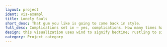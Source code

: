```yaml
---
layout: project
ident: vis-exampl
title: Lonely Souls
short_desc: That gum you like is going to come back in style.	
full_desc: Complications set in — yes, complications. How many times have we heard 'it's simple'. Nothing is simple. We live in a world where nothing is simple. Each day, just when we think we have a handle on things, suddenly some new element is introduced and everything is complicated once again. What is the secret? What is the secret to simplicity, to the pure and simple life? Are our appetites, our desires undermining us? Is the cart in front of the horse?	
design: this visualization uses wind to signify bedtime; rustling to signify pain; circle to signify circle.
category: Project category
---
```


